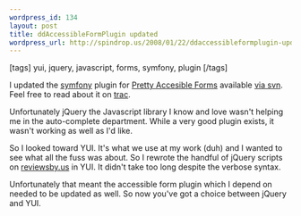 ```yaml
--- 
wordpress_id: 134
layout: post
title: ddAccessibleFormPlugin updated
wordpress_url: http://spindrop.us/2008/01/22/ddaccessibleformplugin-updated/
---
```

[tags]
yui, jquery, javascript, forms, symfony, plugin
[/tags]

[trac]: http://trac.symfony-project.com/wiki/plugins/ddAccesibleFormPlugin
[svn]: http://svn.symfony-project.com/plugins/ddAccessibleFormPlugin
[m]: http://alistapart.com/articles/prettyaccessibleforms

I updated the [symfony] plugin for [Pretty Accesible Forms][m] available [via svn][svn].  Feel free to read about it on [trac][].

Unfortunately jQuery the Javascript library I know and love wasn't helping me in the auto-complete department.  While a very good plugin exists, it wasn't working as well as I'd like.

So I looked toward YUI.  It's what we use at my work (duh) and I wanted to see what all the fuss was about.  So I rewrote the handful of jQuery scripts on [reviewsby.us][rbu] in YUI.  It didn't take too long despite the verbose syntax.

Unfortunately that meant the accessible form plugin which I depend on needed to be updated as well.  So now you've got a choice between jQuery and YUI.

[rbu]: http://reviewsby.us/
[symfony]: http://symfony-project.com/

